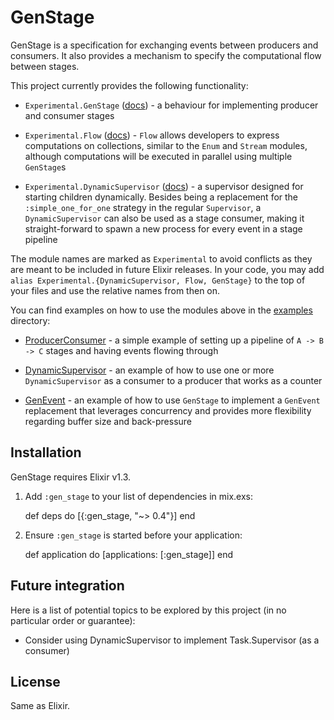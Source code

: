 # GenStage

GenStage is a specification for exchanging events between producers and consumers. It also provides a mechanism to specify the computational flow between stages.

This project currently provides the following functionality:

  * `Experimental.GenStage` ([docs](https://hexdocs.pm/gen_stage/Experimental.GenStage.html)) - a behaviour for implementing producer and consumer stages

  * `Experimental.Flow` ([docs](https://hexdocs.pm/gen_stage/Experimental.GenStage.Flow.html)) - `Flow` allows developers to express computations on collections, similar to the `Enum` and `Stream` modules, although computations will be executed in parallel using multiple `GenStage`s

  * `Experimental.DynamicSupervisor` ([docs](https://hexdocs.pm/gen_stage/Experimental.DynamicSupervisor.html)) - a supervisor designed for starting children dynamically. Besides being a replacement for the `:simple_one_for_one` strategy in the regular `Supervisor`, a `DynamicSupervisor` can also be used as a stage consumer, making it straight-forward to spawn a new process for every event in a stage pipeline

The module names are marked as `Experimental` to avoid conflicts as they are meant to be included in future Elixir releases. In your code, you may add `alias Experimental.{DynamicSupervisor, Flow, GenStage}` to the top of your files and use the relative names from then on.

You can find examples on how to use the modules above in the [examples](examples) directory:

  * [ProducerConsumer](examples/producer_consumer.exs) - a simple example of setting up a pipeline of `A -> B -> C` stages and having events flowing through

  * [DynamicSupervisor](examples/dynamic_supervisor.exs) - an example of how to use one or more `DynamicSupervisor` as a consumer to a producer that works as a counter

  * [GenEvent](examples/gen_event.exs) - an example of how to use `GenStage` to implement a `GenEvent` replacement that leverages concurrency and provides more flexibility regarding buffer size and back-pressure

## Installation

GenStage requires Elixir v1.3.

  1. Add `:gen_stage` to your list of dependencies in mix.exs:

        def deps do
          [{:gen_stage, "~> 0.4"}]
        end

  2. Ensure `:gen_stage` is started before your application:

        def application do
          [applications: [:gen_stage]]
        end

## Future integration

Here is a list of potential topics to be explored by this project (in no particular order or guarantee):

  * Consider using DynamicSupervisor to implement Task.Supervisor (as a consumer)

## License

Same as Elixir.
